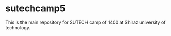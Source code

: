 # sutechcamp5
This is the main repository for SUTECH camp of 1400 at Shiraz university of technology.
